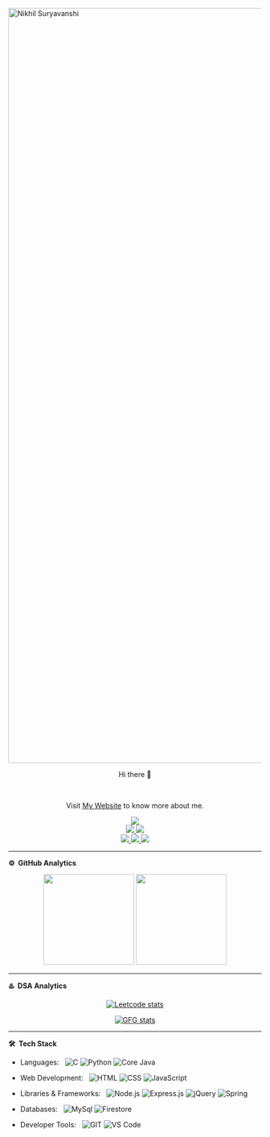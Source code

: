 <img src="https://capsule-render.vercel.app/api?type=waving&color=gradient&height=250&text=%20Nikhil%20Suryavanshi%20"
    alt="Nikhil Suryavanshi" width="1500" />
<p align="center">
    Hi there 👋
</p>
<br>
<p align="center">
    Visit <a href="https://nikhilpal2705.github.io">My Website</a> to know more about me.
</p>

<p align="center">
    <a href="https://www.linkedin.com/in/nikhilpal2705/">
        <img src="https://img.shields.io/badge/linkedin-%230077B5.svg?style=for-the-badge&logo=linkedin&logoColor=white">
    </a>
    <br>
    <a href="https://t.me/nikhilpal2705">
        <img src="https://img.shields.io/badge/Telegram-2CA5E0?style=for-the-badge&logo=telegram&logoColor=white">
    </a>
    <a href="https://twitter.com/nikhilpal2705">
        <img src="https://img.shields.io/badge/Twitter-%231DA1F2.svg?style=for-the-badge&logo=Twitter&logoColor=white">
    </a>
    <br>
    <a href="https://www.hackerrank.com/nikhilpal2705">
        <img src="https://img.shields.io/badge/-Hackerrank-2EC866?style=for-the-badge&logo=HackerRank&logoColor=white">
    </a>
    <a href="https://auth.geeksforgeeks.org/user/nikhilpal2705">
        <img src="https://img.shields.io/badge/GeeksforGeeks-gray?style=for-the-badge&logo=geeksforgeeks&logoColor=35914c">
    </a>
    <a href="https://leetcode.com/nikhilpal2705/">
        <img src="https://img.shields.io/badge/LeetCode-000000?style=for-the-badge&logo=LeetCode&logoColor=#d16c06">
    </a>
</p>

***

**⚙️ &nbsp;GitHub Analytics**

<p align="center">
        <img height="180em" src="https://github-readme-streak-stats.herokuapp.com/?user=nikhilpal2705&hide_border=true&theme=dark" />
        <img height="180em" src="https://github-readme-stats.vercel.app/api/top-langs/?username=nikhilpal2705&exclude_repo=KNN-Image-Classification&show_icons=true&hide_border=true&layout=compact&langs_count=8&theme=dark"/>
</p>

***

**♨️ &nbsp;DSA Analytics**

<p align="center"> <a href="https://leetcode.com/nikhilpal2705"><img src="https://leetcard.jacoblin.cool/nikhilpal2705?border=0&radius=10&theme=dark&ext=activity" alt="Leetcode stats"/> </a></p>
         
<p align="center"> <a href="https://auth.geeksforgeeks.org/user/nikhilpal2705/practice/"><img src="https://geeks-for-geeks-stats-card.vercel.app/?username=nikhilpal2705" alt="GFG stats"/></a></p>

***

**🛠 &nbsp;Tech Stack**

- Languages: &nbsp;
  ![C](https://img.shields.io/badge/-C-333333?style=flat&logo=C)
  ![Python](https://img.shields.io/badge/-Python-333333?style=flat&logo=python)
  ![Core Java](https://img.shields.io/badge/-Java-333333?style=flat&logo=openjdk)


- Web Development: &nbsp;
  ![HTML](https://img.shields.io/badge/-HTML-333333?style=flat&logo=html5)
  ![CSS](https://img.shields.io/badge/-CSS-333333?style=flat&logo=css3)
  ![JavaScript](https://img.shields.io/badge/-JavaScript-333333?style=flat&logo=javascript)

- Libraries & Frameworks: &nbsp;
  ![Node.js](https://img.shields.io/badge/-node.js-333333?style=flat&logo=node.js)
  ![Express.js](https://img.shields.io/badge/-express.js-333333?style=flat&logo=express)
  ![jQuery](https://img.shields.io/badge/-jQuery-333333?style=flat&logo=jquery)
  ![Spring](https://img.shields.io/badge/-Spring-333333?style=flat&logo=spring)


- Databases:  &nbsp;
  ![MySql](https://img.shields.io/badge/-MySql-333333?style=flat&logo=mysql&logoColor=007ACC)
  ![Firestore](https://img.shields.io/badge/-Firebase-333333?style=flat&logo=firebase)

- Developer Tools: &nbsp;
  ![GIT](https://img.shields.io/badge/-Git-333333?style=flat&logo=git)
  ![VS Code](https://img.shields.io/badge/-VS%20Code-333333?style=flat&logo=visual-studio-code)
